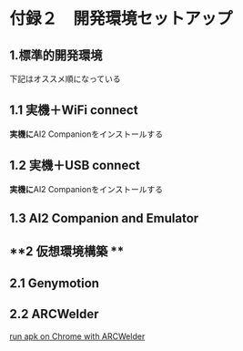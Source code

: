 # 付録２　開発環境セットアップ

## 1.標準的開発環境

下記はオススメ順になっている

## **1.1 実機＋WiFi connect**

**実機に**AI2 Companionをインストールする

## **1.2 実機＋USB connect**

**実機に**AI2 Companionをインストールする

## **1.3 AI2 Companion and Emulator**



## **2 仮想環境構築 **

## 2.1 **Genymotion**

## 2.2 ARCWelder

[run apk on Chrome with ARCWelder](https://groups.google.com/forum/#!category-topic/mitappinventortest/1DP1Zy6kN7s)



